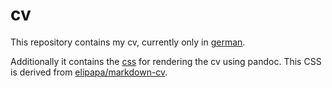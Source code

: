 # cv
This repository contains my cv, currently only in [german](https://github.com/MartinHinz/cv/blob/master/cv_german.md).

Additionally it contains the [css](https://github.com/MartinHinz/cv/blob/master/css.css) for rendering the cv using pandoc. This CSS is derived from [elipapa/markdown-cv](https://github.com/elipapa/markdown-cv).
